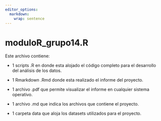 ```yaml
---
editor_options: 
  markdown: 
    wrap: sentence
---
```


# moduloR_grupo14.R

Este archivo contiene:

-   1 scripts .R en donde esta alojado el código completo para el desarrollo del análisis de los datos.

-   1 Rmarkdown .Rmd donde esta realizado el informe del proyecto.

-   1 archivo .pdf que permite visualizar el informe en cualquier sistema operativo.

-   1 archivo .md que indica los archivos que contiene el proyecto.

-   1 carpeta data que aloja los datasets utilizados para el proyecto.
